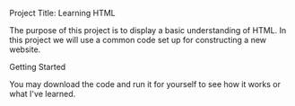 Project Title: Learning HTML

The purpose of this project is to display a basic understanding of HTML. In this project we will use a common code set up for constructing a new website.

Getting Started

You may download the code and run it for yourself to see how it works or what I've learned. 